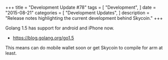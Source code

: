+++
title = "Development Update #78"
tags = [
    "Development",
]
date = "2015-08-21"
categories = [
    "Development Updates",
]
description = "Release notes highlighting the current development behind Skycoin."
+++

Golang 1.5 has support for android and iPhone now.
- https://blog.golang.org/go1.5

This means can do mobile wallet soon or get Skycoin to compile for arm at least.

